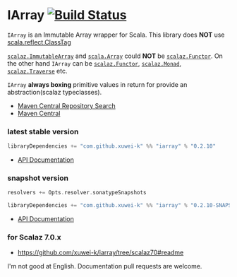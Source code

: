 # IArray [![Build Status](https://secure.travis-ci.org/xuwei-k/iarray.png?branch=master)](http://travis-ci.org/xuwei-k/iarray)

`IArray` is an Immutable Array wrapper for Scala. This library does __NOT__ use [scala.reflect.ClassTag](https://github.com/scala/scala/blob/v2.11.2/src/library/scala/reflect/ClassTag.scala)

[`scalaz.ImmutableArray`](https://github.com/scalaz/scalaz/blob/scalaz-seven/core/src/main/scala/scalaz/ImmutableArray.scala) and [`scala.Array`](https://github.com/scala/scala/blob/v2.11.2/src/library/scala/Array.scala) could __NOT__ be [`scalaz.Functor`](https://github.com/scalaz/scalaz/blob/scalaz-seven/core/src/main/scala/scalaz/Functor.scala).
On the other hand `IArray` can be [`scalaz.Functor`](https://github.com/scalaz/scalaz/blob/scalaz-seven/core/src/main/scala/scalaz/Functor.scala), [`scalaz.Monad`](https://github.com/scalaz/scalaz/blob/scalaz-seven/core/src/main/scala/scalaz/Monad.scala), [`scalaz.Traverse`](https://github.com/scalaz/scalaz/blob/scalaz-seven/core/src/main/scala/scalaz/Traverse.scala) etc.

`IArray` __always boxing__ primitive values in return for provide an abstraction(scalaz typeclasses).


- [Maven Central Repository Search](http://search.maven.org/#search%7Cga%7C1%7Cg%3A%22com.github.xuwei-k%22)
- [Maven Central](http://repo1.maven.org/maven2/com/github/xuwei-k/)

### latest stable version

```scala
libraryDependencies += "com.github.xuwei-k" %% "iarray" % "0.2.10"
```

- [API Documentation](https://oss.sonatype.org/service/local/repositories/releases/archive/com/github/xuwei-k/iarray_2.11/0.2.10/iarray_2.11-0.2.10-javadoc.jar/!/index.html#iarray.IArray)

### snapshot version

```scala
resolvers += Opts.resolver.sonatypeSnapshots

libraryDependencies += "com.github.xuwei-k" %% "iarray" % "0.2.10-SNAPSHOT"
```

- [API Documentation](https://oss.sonatype.org/service/local/repositories/snapshots/archive/com/github/xuwei-k/iarray_2.11/0.2.10-SNAPSHOT/iarray_2.11-0.2.10-SNAPSHOT-javadoc.jar/!/index.html#iarray.IArray)


### for Scalaz 7.0.x

- <https://github.com/xuwei-k/iarray/tree/scalaz70#readme>



I'm not good at English. Documentation pull requests are welcome.
